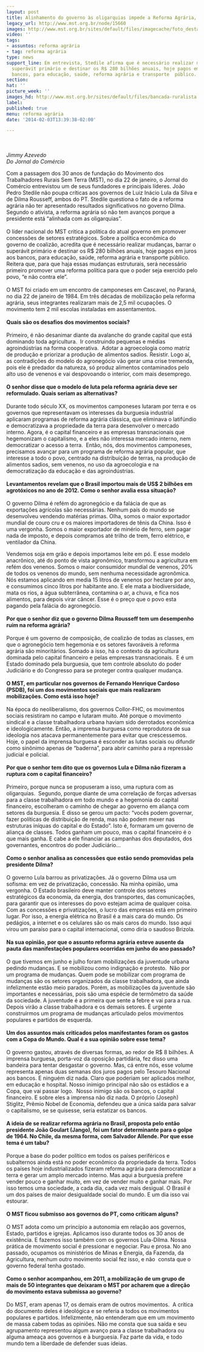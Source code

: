 ```yaml
---
layout: post
title: Alinhamento do governo às oligarquias impede a Reforma Agrária, diz Stedile
legacy_url: http://www.mst.org.br/node/15660
images: http://www.mst.org.br/sites/default/files/imagecache/foto_destaque/bancada-ruralista!.jpg
video: ''
tags:
- assuntos: reforma agrária
- tag: reforma agrária
type: news
support_line: Em entrevista, Stedile afirma que é necessário realizar mudanças, barrar  o
  superávit primário e destinar os R$ 280 bilhões anuais, hoje pagos em  juros aos
  bancos, para educação, saúde, reforma agrária e transporte  público.
section: 
hat: ''
picture_week: ''
images_hd: http://www.mst.org.br/sites/default/files/bancada-ruralista!.jpg
label: 
published: true
menu: reforma agrária
date: '2014-02-03T13:39:38-02:00'

---
```

<p><br><br><em>Jimmy Azevedo<br>Do Jornal do Comércio<br></em></p><p>Com a passagem dos 30 anos de fundação do Movimento dos Trabalhadores Rurais Sem Terra (MST), no dia 22 de janeiro, o Jornal do Comércio entrevistou um de seus fundadores e principais líderes. João Pedro Stedile não poupa críticas aos governos de Luiz Inácio Lula da Silva e de Dilma Rousseff, ambos do PT. Stedile questiona o fato de a reforma agrária não ter apresentado resultados significativos no governo Dilma. Segundo o ativista, a reforma agrária só não tem avanços porque a presidente está “alinhada com as oligarquias”.<br><br>O líder nacional do MST critica a política do atual governo em promover concessões de setores estratégicos. Sobre a política econômica do governo de coalizão, acredita que é necessário realizar mudanças, barrar o superávit primário e destinar os R$ 280 bilhões anuais, hoje pagos em juros aos bancos, para educação, saúde, reforma agrária e transporte público. Reitera que, para que haja essas mudanças estruturais, será necessário primeiro promover uma reforma política para que o poder seja exercido pelo povo, “e não contra ele”.<br><br>O MST foi criado em um encontro de camponeses em Cascavel, no Paraná, no dia 22 de janeiro de 1984. Em três décadas de mobilização pela reforma agrária, seus integrantes realizaram mais de 2,5 mil ocupações. O movimento tem 2 mil escolas instaladas em assentamentos.<br><br><strong> Quais são os desafios dos movimentos sociais?</strong><br><br>Primeiro, é não desanimar diante da avalanche do grande capital que está dominando toda agricultura.&nbsp; Ir construindo pequenas e médias agroindústrias na forma cooperativa.&nbsp; Adotar a agroecologia como matriz de produção e priorizar a produção de alimentos sadios. Resistir. Logo aí, as contradições do modelo do agronegócio vão gerar uma crise tremenda, pois ele é predador da natureza, só produz alimentos contaminados pelo alto uso de venenos e vai despovoando o interior, com mais desemprego.<br><br><strong>O senhor disse que o modelo de luta pela reforma agrária deve ser reformulado. Quais seriam as alternativas?<br></strong><br>Durante todo século XX, os movimentos camponeses lutaram por terra e os governos que representavam os interesses da burguesia industrial aplicaram programas de reforma agrária clássica, que eliminava o latifúndio e democratizava a propriedade da terra para desenvolver o mercado interno. Agora, é o capital financeiro e as empresas transnacionais que hegemonizam o capitalismo, e a eles não interessa mercado interno, nem democratizar o acesso a terra.&nbsp; Então, nós, dos movimentos camponeses, precisamos avançar para um programa de reforma agrária popular, que interesse a todo o povo, centrado na distribuição de terras, na produção de alimentos sadios, sem venenos, no uso da agroecologia e na democratização da educação e das agroindústrias.<br><br><strong>Levantamentos revelam que o Brasil importou mais de US$ 2 bilhões em agrotóxicos no ano de 2012. Como o senhor avalia essa situação?</strong><br><br>O governo Dilma é refém do agronegócio e da falácia de que as exportações agrícolas são necessárias. Nenhum país do mundo se desenvolveu vendendo matérias primas. Olha, somos o maior exportador mundial de couro cru e os maiores importadores de tênis da China. Isso é uma vergonha. Somos o maior exportador de minério de ferro, sem pagar nada de imposto, e depois compramos até trilho de trem, ferro elétrico, e ventilador da China.</p><p>Vendemos soja em grão e depois importamos leite em pó. E esse modelo anacrônico, até do ponto de vista agronômico, transformou a agricultura em refém dos venenos. Somos o maior consumidor mundial de venenos, 20% de todos os venenos do mundo, sem nenhuma necessidade agronômica. Nós estamos aplicando em media 15 litros de venenos por hectare por ano, e consumimos cinco litros por habitante ano. E ele mata a biodiversidade, mata os rios, a água subterrânea, contamina o ar, a chuva, e fica nos alimentos, para depois virar câncer. Esse é o preço que o povo esta pagando pela falácia do agronegócio.<br><br><strong>Por que o senhor diz que o governo Dilma Rousseff tem um desempenho ruim na reforma agrária?<br></strong><br>Porque é um governo de composição, de coalizão de todas as classes, em que o agronegócio tem hegemonia e os setores favoráveis à reforma agrária são minoritários. Somado a isso, há o contexto da agricultura dominada pelo capital financeiro e pelas empresas transnacionais.&nbsp; E é um Estado dominado pela burguesia, que tem controle absoluto do poder Judiciário e do Congresso para se proteger contra qualquer mudança.<br><br><strong>O MST, em particular nos governos de Fernando Henrique Cardoso (PSDB), foi um dos movimentos sociais que mais realizaram mobilizações. Como está isso hoje?<br></strong><br>Na época do neoliberalismo, dos governos Collor-FHC, os movimentos sociais resistiram no campo e lutaram muito. Até porque o movimento sindical e a classe trabalhadora urbana haviam sido derrotados econômica e ideologicamente. Então, a imprensa burguesa como reprodutora de sua ideologia nos atacava permanentemente para evitar que crescessemos. Hoje, o papel da imprensa burguesa é esconder as lutas sociais ou difundir como sinônimo apenas de “baderna”, para abrir caminho para a repressão judicial e policial.<br><br><strong>Por que o senhor tem dito que os governos Lula e Dilma não fizeram a ruptura com o capital financeiro?<br></strong><br>Primeiro, porque nunca se propuseram a isso, uma ruptura com as oligarquias.&nbsp; Segundo, porque diante de uma correlação de forças adversas para a classe trabalhadora em todo mundo e a hegemonia do capital financeiro, escolheram o caminho de chegar ao governo em aliança com setores da burguesia. E disso se gerou um pacto: “vocês podem governar, fazer políticas de distribuição de renda, mas não podem mexer nas estruturas iníquas do capital e do Estado”. Isto é, formaram um governo de aliança de classes. Todos ganham um pouco, mas o capital financeiro é o que mais ganha. E cabe a ele financiar as campanhas dos deputados, dos governantes, encontros do poder Judiciário...<br><br><strong>Como o senhor analisa as concessões que estão sendo promovidas pela presidente Dilma?<br></strong><br>O governo Lula barrou as privatizações. Já o governo Dilma usa um sofisma: em vez de privatização, concessão. Na minha opinião, uma vergonha. O Estado brasileiro deve manter controle dos setores estratégicos da economia, da energia, dos transportes, das comunicações, para garantir que os interesses do povo estejam acima de qualquer coisa. Com as concessões e privatizações, o lucro das empresas está em primeiro lugar. Por isso, a energia elétrica no Brasil é a mais cara do mundo. Os pedágios, a internet e os celulares são os mais caros do mundo. Isso aqui virou um paraíso para o capital internacional, como diria o saudoso Brizola.<br><br><strong>Na sua opinião, por que o assunto reforma agrária esteve ausente da pauta das manifestações populares ocorridas em junho do ano passado?<br></strong><br>O que tivemos em junho e julho foram mobilizações da juventude urbana pedindo mudanças. E se mobilizou como indignação e protesto.&nbsp; Não por um programa de mudanças. Quem pode se mobilizar com programa de mudanças são os setores organizados da classe trabalhadora, que ainda infelizmente estão meio parados. Porém, as mobilizações da juventude são importantes e necessárias, pois são uma espécie de termômetro da saúde da sociedade. A juventude é a primeira que sente a febre e vai para a rua. Depois virão a classe trabalhadora e os demais setores. É urgente construirmos um programa de mudanças articulado pelos movimentos populares e partidos de esquerda.<br><br><strong>Um dos assuntos mais criticados pelos manifestantes foram os gastos com a Copa do Mundo. Qual é a sua opinião sobre esse tema?<br></strong><br>O governo gastou, através de diversas formas, ao redor de R$ 8 bilhões. A imprensa burguesa, porta-voz da oposição partidária, fez disso uma bandeira para tentar desgastar o governo. Mas, cá entre nós, esse volume representa apenas duas semanas dos juros pagos pelo Tesouro Nacional aos bancos. E ninguém diz nada. Claro que poderiam ser aplicados melhor, em educação e hospital. Nosso inimigo principal não são os estádios e a Copa, que vai passar logo.&nbsp; Nosso inimigo são os bancos, o capital financeiro. E sobre eles a imprensa não diz nada. O próprio (Joseph) Stiglitz, Prêmio Nobel de Economia, defendeu que a única saída para salvar o capitalismo, se se quisesse, seria estatizar os bancos.<br><br><strong>A ideia de se realizar reforma agrária no Brasil, proposta pelo então presidente João Goulart (Jango), foi um fator determinante para o golpe de 1964. No Chile, da mesma forma, com Salvador Allende. Por que esse tema é um tabu?</strong><br><br>Porque a base do poder político em todos os países periféricos e subalternos ainda está no poder econômico da propriedade da terra. Todos os países hoje industrializados fizeram reforma agrária para democratizar a terra e gerar um amplo mercado interno. Mas aqui a burguesia prefere vender pouco e ganhar muito, em vez de vender muito e ganhar mais. Por isso temos uma sociedade, a cada dia, cada vez mais desigual. O Brasil é um dos países de maior desigualdade social do mundo. E um dia isso vai estourar.<br><br><strong>O MST ficou submisso aos governos do PT, como criticam alguns?<br></strong><br>O MST adota como um princípio a autonomia em relação aos governos, Estado, partidos e igrejas. Aplicamos isso durante todos os 30 anos de existência. E fazemos isso também com os governos Lula-Dilma. Nossa prática de movimento social é pressionar e negociar. Pau e prosa. No ano passado, ocupamos os ministérios de Minas e Energia, da Fazenda, da Agricultura, nenhum outro movimento social fez isso, e não&nbsp; consta que o governo federal tenha gostado.<br><br><strong>Como o senhor acompanhou, em 2011, a mobilização de um grupo de mais de 50 integrantes que deixaram o MST por acharem que a direção do movimento estava submissa ao governo?</strong><br><br>Do MST, eram apenas 17, os demais eram de outros movimentos.&nbsp; A crítica do documento deles é ideológica e se referia a todos os movimentos populares e partidos. Infelizmente, não entenderam que em um movimento de massa cabem todas as opiniões. Não me consta que sua saída e seu agrupamento representou algum avanço para a classe trabalhadora ou alguma ameaça aos governos e à burguesia. Faz parte da vida, e todo mundo tem a liberdade de defender suas ideias.<br>&nbsp;</p>
